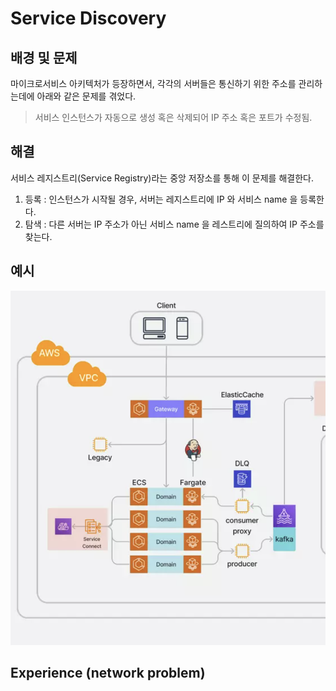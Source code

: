 # Service Discovery

## 배경 및 문제
마이크로서비스 아키텍처가 등장하면서, 각각의 서버들은 통신하기 위한 주소를 관리하는데에 아래와 같은 문제를 겪었다. 

> 서비스 인스턴스가 자동으로 생성 혹은 삭제되어 IP 주소 혹은 포트가 수정됨. 

## 해결
서비스 레지스트리(Service Registry)라는 중앙 저장소를 통해 이 문제를 해결한다.

1. 등록 : 인스턴스가 시작될 경우, 서버는 레지스트리에 IP 와 서비스 name 을 등록한다.
2. 탐색 : 다른 서버는 IP 주소가 아닌 서비스 name 을 레스트리에 질의하여 IP 주소를 찾는다.

## 예시 
![seoltab-architecture.png](../../resources/seoltab-architecture.png)

## Experience (network problem)